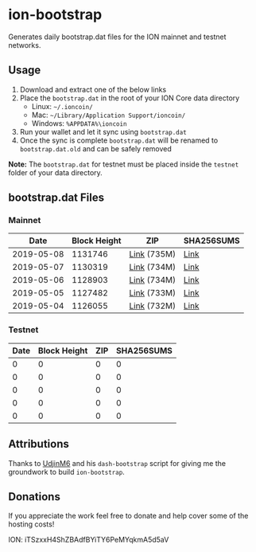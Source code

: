 # ion-bootstrap

Generates daily bootstrap.dat files for the ION mainnet and testnet networks.

## Usage

1. Download and extract one of the below links
2. Place the `bootstrap.dat` in the root of your ION Core data directory
    - Linux: `~/.ioncoin/`
    - Mac: `~/Library/Application Support/ioncoin/`
    - Windows: `%APPDATA%\ioncoin`
3. Run your wallet and let it sync using `bootstrap.dat`
4. Once the sync is complete `bootstrap.dat` will be renamed to `bootstrap.dat.old` and can be safely removed

**Note:** The `bootstrap.dat` for testnet must be placed inside the `testnet` folder of your data directory.

## bootstrap.dat Files

### Mainnet

|    Date    | Block Height | ZIP | SHA256SUMS |
| ---------- | ------------ | --- | ---------- |
| 2019-05-08 | 1131746 | [Link](https://s3-ap-southeast-2.amazonaws.com/ion-bootstrap/mainnet/2019-05-08/bootstrap.dat.zip) (735M) | [Link](https://s3-ap-southeast-2.amazonaws.com/ion-bootstrap/mainnet/2019-05-08/SHA256SUMS) |
| 2019-05-07 | 1130319 | [Link](https://s3-ap-southeast-2.amazonaws.com/ion-bootstrap/mainnet/2019-05-07/bootstrap.dat.zip) (734M) | [Link](https://s3-ap-southeast-2.amazonaws.com/ion-bootstrap/mainnet/2019-05-07/SHA256SUMS) |
| 2019-05-06 | 1128903 | [Link](https://s3-ap-southeast-2.amazonaws.com/ion-bootstrap/mainnet/2019-05-06/bootstrap.dat.zip) (734M) | [Link](https://s3-ap-southeast-2.amazonaws.com/ion-bootstrap/mainnet/2019-05-06/SHA256SUMS) |
| 2019-05-05 | 1127482 | [Link](https://s3-ap-southeast-2.amazonaws.com/ion-bootstrap/mainnet/2019-05-05/bootstrap.dat.zip) (733M) | [Link](https://s3-ap-southeast-2.amazonaws.com/ion-bootstrap/mainnet/2019-05-05/SHA256SUMS) |
| 2019-05-04 | 1126055 | [Link](https://s3-ap-southeast-2.amazonaws.com/ion-bootstrap/mainnet/2019-05-04/bootstrap.dat.zip) (732M) | [Link](https://s3-ap-southeast-2.amazonaws.com/ion-bootstrap/mainnet/2019-05-04/SHA256SUMS) |

### Testnet

|    Date    | Block Height | ZIP | SHA256SUMS |
| ---------- | ------------ | --- | ---------- |
| 0 | 0 | 0 | 0 |
| 0 | 0 | 0 | 0 |
| 0 | 0 | 0 | 0 |
| 0 | 0 | 0 | 0 |
| 0 | 0 | 0 | 0 |

## Attributions

Thanks to [UdjinM6](https://github.com/UdjinM6) and his `dash-bootstrap` script
for giving me the groundwork to build `ion-bootstrap`.

## Donations

If you appreciate the work feel free to donate and help cover some of the
hosting costs!

ION: iTSzxxH4ShZBAdfBYiTY6PeMYqkmA5d5aV
